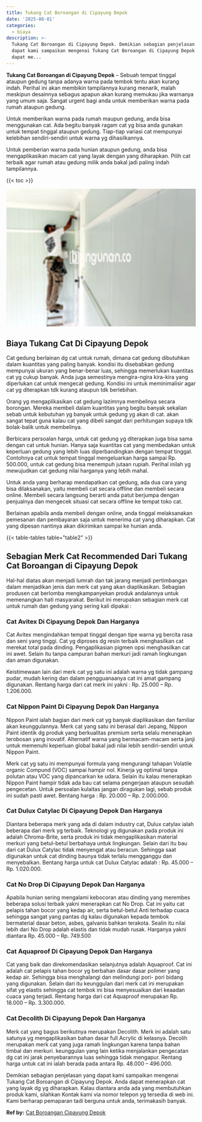 ```yaml
---
title: Tukang Cat Boroangan di Cipayung Depok
date: '2025-08-01'
categories:
  - biaya
description: >-
  Tukang Cat Boroangan di Cipayung Depok. Demikian sebagian penjelasan yang
  dapat kami sampaikan mengenai Tukang Cat Boroangan di Cipayung Depok. Anda
  dapat me...
---
```


**Tukang Cat Boroangan di Cipayung Depok** – Sebuah tempat tinggal ataupun gedung tanpa adanya warna pada tembok tentu akan kurang indah. Perihal ini akan membikin tampilannya kurang menarik, malah meskipun desainnya sebagus apapun akan kurang memukau jika warnanya yang umum saja. Sangat urgent bagi anda untuk memberikan warna pada rumah ataupun gedung.

Untuk memberikan warna pada rumah maupun gedung, anda bisa menggunakan cat. Ada begitu banyak ragam cat yg bisa anda gunakan untuk tempat tinggal ataupun gedung. Tiap-tiap variasi cat mempunyai kelebihan sendiri-sendiri untuk warna yg dihasilkannya.

Untuk pemberian warna pada hunian ataupun gedung, anda bisa mengaplikasikan macam cat yang layak dengan yang diharapkan. Pilih cat terbaik agar rumah atau gedung milik anda bakal jadi paling indah tampilannya.

{{< toc >}}

![Tukang Cat Boroangan di Cipayung Depok](/images/jasa-cat-murah12.png)

## Biaya Tukang Cat Di Cipayung Depok

Cat gedung berlainan dg cat untuk rumah, dimana cat gedung dibutuhkan dalam kuantitas yang paling banyak. kondisi itu disebabkan gedung mempunyai ukuran yang benar-benar luas, sehingga memerlukan kuantitas cat yg cukup banyak. Anda juga semestinya mengira-ngira kira-kira yang diperlukan cat untuk mengecat gedung. Kondisi ini untuk meminimalisir agar cat yg diterapkan tdk kurang ataupun tdk berlebihan.

Orang yg mengaplikasikan cat gedung lazimnya membelinya secara borongan. Mereka membeli dalam kuantitas yang begitu banyak sekalian sebab untuk kebutuhan yg banyak untuk gedung yg akan di cat. akan sangat tepat guna kalau cat yang dibeli sangat dari perhitungan supaya tdk bolak-balik untuk membelinya.

Berbicara persoalan harga, untuk cat gedung yg diterapkan juga bisa sama dengan cat untuk hunian. Hanya saja kuantitas cat yang membedakan untuk keperluan gedung yang lebih luas diperbandingkan dengan tempat tinggal. Contohnya cat untuk tempat tinggal mengeluarkan harga sampai Rp. 500.000, untuk cat gedung bisa menempuh jutaan rupiah. Perihal inilah yg mewujudkan cat gedung nilai harganya yang lebih mahal.

Untuk anda yang berharap mendapatkan cat gedung, ada dua cara yang bisa dilaksanakan, yaitu membeli cat secara offline dan membeli secara online. Membeli secara langsung berarti anda patut berjumpa dengan penjualnya dan mengecek situasi cat secara offline ke tempat toko cat.

Berlainan apabila anda membeli dengan online, anda tinggal melaksanakan pemesanan dan pembayaran saja untuk menerima cat yang diharapkan. Cat yang dipesan nantinya akan dikirimkan sampai ke hunian anda.

{{< table-tables table="table2" >}}

## Sebagian Merk Cat Recommended Dari Tukang Cat Boroangan di Cipayung Depok

Hal-hal diatas akan menjadi lumrah dan tak jarang menjadi pertimbangan dalam menjadikan jenis dan merk cat yang akan diaplikasikan. Sebagian produsen cat berlomba mengkampanyekan produk andalannya untuk memenangkan hati masyarakat. Berikut ini merupakan sebagian merk cat untuk rumah dan gedung yang sering kali dipakai :

### Cat Avitex Di Cipayung Depok Dan Harganya

Cat Avitex mengindahkan tempat tinggal dengan tipe warna yg bercita rasa dan seni yang tinggi. Cat yg diproses dg resin terbaik menghasilkan cat merekat total pada dinding. Pengaplikasian pigmen opsi menghasilkan cat ini awet. Selain itu tanpa campuran bahan merkuri jadi ramah lingkungan dan aman digunakan.

Keistimewaan lain dari merk cat yg satu ini adalah warna yg tidak gampang pudar, mudah kering dan dalam pengguanaanya cat ini amat gampang digunakan. Rentang harga dari cat merk ini yakni : Rp. 25.000 – Rp. 1.206.000.

### Cat Nippon Paint Di Cipayung Depok Dan Harganya

Nippon Paint ialah bagian dari merk cat yg banyak diaplikasikan dan familiar akan keunggulannya. Merk cat yang satu ini berasal dari Jepang, Nippon Paint identik dg produk yang berkualitas premium serta selalu menerapkan terobosan yang inovatif. Alternatif warna yang bermacam-macam serta janji untuk memenuhi keperluan global bakal jadi nilai lebih sendiri-sendiri untuk Nippon Paint.

Merk cat yg satu ini mempunyai formula yang mengurangi tahapan Volatile organic Compund (VOC) sampai hampir nol. Kinerja yg optimal tanpa polutan atau VOC yang dipancarkan ke udara. Selain itu kalau menerapkan Nippon Paint hampir tidak ada bau cat selama pengerjaan ataupun sesudah pengecetan. Untuk persoalan kulaitas jangan diragukan lagi, sebab produk ini sudah pasti awet. Bentang harga : Rp. 20.000 – Rp. 2.000.000.

### Cat Dulux Catylac Di Cipayung Depok Dan Harganya

Diantara beberapa merk yang ada di dalam industry cat, Dulux catylax ialah beberapa dari merk yg terbaik. Teknologi yg digunakan pada produk ini adalah Chroma-Brite, serta produk ini tidak mengaplikasikan material merkuri yang betul-betul berbahaya untuk lingkungan. Selain dari itu bau dari cat Dulux Catylac tidak menyengat atau beracun. Sehingga saat digunakan untuk cat dinding baunya tidak terlalu mengganggu dan menyebalkan. Bentang harga untuk cat Dulux Catylac adalah : Rp. 45.000 – Rp. 1.020.000.

### Cat No Drop Di Cipayung Depok Dan Harganya

Apabila hunian sering mengalami kebocoran atau dinding yang merembes beberapa solusi terbaik yakni menerapkan cat No Drop. Cat ini yaitu cat pelapis tahan bocor yang kedap air, serta betul-betul Anti terhadap cuaca sehingga sangat yang pantas dg kalau digunakan kepada tembok bermaterial dasar beton, asbes, galvanis bahkan terakota. Sealin itu nilai lebih dari No Drop adalah elastis dan tidak mudah rusak. Harganya yakni diantara Rp. 45.000 – Rp. 749.500

### Cat Aquaproof Di Cipayung Depok Dan Harganya

Cat yang baik dan direkomendasikan selanjutnya adalah Aquaproof. Cat ini adalah cat pelapis tahan bocor yg berbahan dasar dasar polimer yang kedap air. Sehingga bisa menghalangi dan melindungi pori- pori bidang yang digunakan. Selain dari itu keunggulan dari merk cat ini merupakan sifat yg elastis sehingga cat tembok ini bisa menyesuaikan dari keaadan cuaca yang terjadi. Rentang harga dari cat Aquaproof merupakan Rp. 18.000 – Rp. 3.300.000.

### Cat Decolith Di Cipayung Depok Dan Harganya

Merk cat yang bagus berikutnya merupakan Decolith. Merk ini adalah satu satunya yg mengaplikasikan bahan dasar full Acrylic di kelasnya. Decolih merupakan merk cat yang juga ramah lingkungan karena tanpa bahan timbal dan merkuri. keunggulan yang lain ketika menjalankan pengecatan dg cat ini jarak penyebarannya luas sehingga tidak mengapur. Rentang harga untuk cat ini ialah berada pada antara Rp. 48.000 – 496.000.

Demikian sebagian penjelasan yang dapat kami sampaikan mengenai Tukang Cat Boroangan di Cipayung Depok. Anda dapat menerapkan cat yang layak dg yg diharapkan. Kalau diantara anda ada yang membutuhkan produk kami, silahkan Kontak kami via nomor telepon yg tersedia di web ini. Kami berharap pemaparan tadi berguna untuk anda, terimakasih banyak.

**Ref by:** [Cat Boroangan Cipayung Depok](https://id.wikipedia.org/wiki/Cat)
